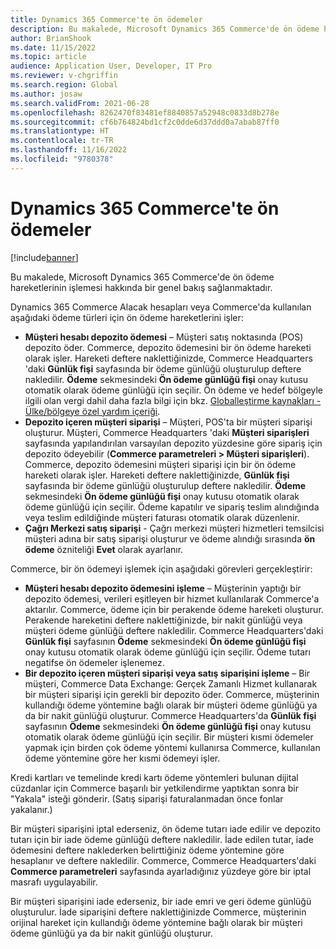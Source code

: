 ```yaml
---
title: Dynamics 365 Commerce'te ön ödemeler
description: Bu makalede, Microsoft Dynamics 365 Commerce'de ön ödeme hareketlerinin işlemesi hakkında bir genel bakış sağlanmaktadır.
author: BrianShook
ms.date: 11/15/2022
ms.topic: article
audience: Application User, Developer, IT Pro
ms.reviewer: v-chgriffin
ms.search.region: Global
ms.author: josaw
ms.search.validFrom: 2021-06-28
ms.openlocfilehash: 8262470f83481ef8840857a52948c0833d8b278e
ms.sourcegitcommit: cf6b764824bd1cf2c0dde6d37ddd0a7abab87ff0
ms.translationtype: HT
ms.contentlocale: tr-TR
ms.lasthandoff: 11/16/2022
ms.locfileid: "9780378"
---
```

# <a name="prepayments-in-dynamics-365-commerce"></a>Dynamics 365 Commerce'te ön ödemeler

[!include[banner](../includes/banner.md)]

Bu makalede, Microsoft Dynamics 365 Commerce'de ön ödeme hareketlerinin işlemesi hakkında bir genel bakış sağlanmaktadır.

Dynamics 365 Commerce Alacak hesapları veya Commerce'da kullanılan aşağıdaki ödeme türleri için ön ödeme hareketlerini işler:

- **Müşteri hesabı depozito ödemesi** – Müşteri satış noktasında (POS) depozito öder. Commerce, depozito ödemesini bir ön ödeme hareketi olarak işler. Hareketi deftere naklettiğinizde, Commerce Headquarters 'daki **Günlük fişi** sayfasında bir ödeme günlüğü oluşturulup deftere nakledilir. **Ödeme** sekmesindeki **Ön ödeme günlüğü fişi** onay kutusu otomatik olarak ödeme günlüğü için seçilir. Ön ödeme ve hedef bölgeyle ilgili olan vergi dahil daha fazla bilgi için bkz. [Globalleştirme kaynakları - Ülke/bölgeye özel yardım içeriği](/dynamics365/fin-ops-core/dev-itpro/lcs-solutions/country-region?context=%2Fdynamics365%2Fcontext%2Ffinance#countryregion-specific-help-content).
- **Depozito içeren müşteri siparişi** – Müşteri, POS'ta bir müşteri siparişi oluşturur. Müşteri, Commerce Headquarters 'daki **Müşteri siparişleri** sayfasında yapılandırılan varsayılan depozito yüzdesine göre sipariş için depozito ödeyebilir (**Commerce parametreleri \> Müşteri siparişleri**). Commerce, depozito ödemesini müşteri siparişi için bir ön ödeme hareketi olarak işler. Hareketi deftere naklettiğinizde, **Günlük fişi** sayfasında bir ödeme günlüğü oluşturulup deftere nakledilir. **Ödeme** sekmesindeki **Ön ödeme günlüğü fişi** onay kutusu otomatik olarak ödeme günlüğü için seçilir. Ödeme kapatılır ve sipariş teslim alındığında veya teslim edildiğinde müşteri faturası otomatik olarak düzenlenir.
- **Çağrı Merkezi satış siparişi** - Çağrı merkezi müşteri hizmetleri temsilcisi müşteri adına bir satış siparişi oluşturur ve ödeme alındığı sırasında **ön ödeme** özniteliği **Evet** olarak ayarlanır.

Commerce, bir ön ödemeyi işlemek için aşağıdaki görevleri gerçekleştirir:

- **Müşteri hesabı depozito ödemesini işleme** – Müşterinin yaptığı bir depozito ödemesi, verileri eşitleyen bir hizmet kullanılarak Commerce'a aktarılır. Commerce, ödeme için bir perakende ödeme hareketi oluşturur. Perakende hareketini deftere naklettiğinizde, bir nakit günlüğü veya müşteri ödeme günlüğü deftere nakledilir. Commerce Headquarters'daki **Günlük fişi** sayfasının **Ödeme** sekmesindeki **Ön ödeme günlüğü fişi** onay kutusu otomatik olarak ödeme günlüğü için seçilir. Ödeme tutarı negatifse ön ödemeler işlenemez.
- **Bir depozito içeren müşteri siparişi veya satış siparişini işleme** – Bir müşteri, Commerce Data Exchange: Gerçek Zamanlı Hizmet kullanarak bir müşteri siparişi için gerekli bir depozito öder. Commerce, müşterinin kullandığı ödeme yöntemine bağlı olarak bir müşteri ödeme günlüğü ya da bir nakit günlüğü oluşturur. Commerce Headquarters'da **Günlük fişi** sayfasının **Ödeme** sekmesindeki **Ön ödeme günlüğü fişi** onay kutusu otomatik olarak ödeme günlüğü için seçilir. Bir müşteri kısmi ödemeler yapmak için birden çok ödeme yöntemi kullanırsa Commerce, kullanılan ödeme yöntemine göre her kısmi ödemeyi işler.

Kredi kartları ve temelinde kredi kartı ödeme yöntemleri bulunan dijital cüzdanlar için Commerce başarılı bir yetkilendirme yaptıktan sonra bir "Yakala" isteği gönderir. (Satış siparişi faturalanmadan önce fonlar yakalanır.)

Bir müşteri siparişini iptal ederseniz, ön ödeme tutarı iade edilir ve depozito tutarı için bir iade ödeme günlüğü deftere nakledilir. İade edilen tutar, iade ödemesini deftere naklederken belirttiğiniz ödeme yöntemine göre hesaplanır ve deftere nakledilir. Commerce, Commerce Headquarters'daki **Commerce parametreleri** sayfasında ayarladığınız yüzdeye göre bir iptal masrafı uygulayabilir.

Bir müşteri siparişini iade ederseniz, bir iade emri ve geri ödeme günlüğü oluşturulur. İade siparişini deftere naklettiğinizde Commerce, müşterinin orijinal hareket için kullandığı ödeme yöntemine bağlı olarak bir müşteri ödeme günlüğü ya da bir nakit günlüğü oluşturur.
